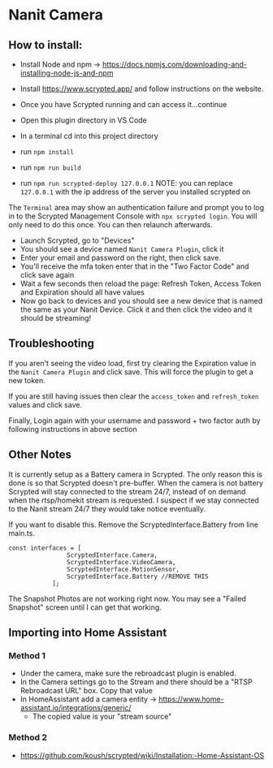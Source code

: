 
# Nanit Camera
## How to install:
- Install Node and npm -> https://docs.npmjs.com/downloading-and-installing-node-js-and-npm  
- Install https://www.scrypted.app/ and follow instructions on the website.  
- Once you have Scrypted running and can access it...continue  

- Open this plugin directory in VS Code  
- In a terminal cd into this project directory  
- run `npm install` 
- run `npm run build` 
- run `npm run scrypted-deploy 127.0.0.1` NOTE: you can replace `127.0.0.1` with the ip address of the server you installed scrypted on  

The  `Terminal` area may show an authentication failure and prompt you to log in to the Scrypted Management Console with `npx scrypted login`. You will only need to do this once. You can then relaunch afterwards.  
  
- Launch Scrypted, go to "Devices"  
- You should see a device named `Nanit Camera Plugin`, click it  
- Enter your email and password on the right, then click save.   
- You'll receive the mfa token enter that in the "Two Factor Code" and click save again  
- Wait a few seconds then reload the page: Refresh Token, Access Token and Expiration should all have values  
- Now go back to devices and you should see a new device that is named the same as your Nanit Device. Click it and then click the video and it should be streaming!  


## Troubleshooting

If you aren't seeing the video load, first try clearing the Expiration value in the `Nanit Camera Plugin` and click save. This will force the plugin to get a new token.  

If you are still having issues then clear the `access_token` and `refresh_token` values and click save. 

Finally, Login again with your username and password + two factor auth by following instructions in above section

## Other Notes
It is currently setup as a Battery camera in Scrypted. The only reason this is done is so that Scrypted doesn't pre-buffer. When the camera is not battery Scrypted will stay connected to the stream 24/7, instead of on demand when the rtsp/homekit stream is requested. I suspect if we stay connected to the Nanit stream 24/7 they would take notice eventually.   

If you want to disable this. Remove the ScryptedInterface.Battery from line main.ts.  
```
const interfaces = [
                ScryptedInterface.Camera,
                ScryptedInterface.VideoCamera,
                ScryptedInterface.MotionSensor,
                ScryptedInterface.Battery //REMOVE THIS
            ];
 ```

 The Snapshot Photos are not working right now. You may see a "Failed Snapshot" screen until I can get that working. 
 

## Importing into Home Assistant
### Method 1
- Under the camera, make sure the rebroadcast plugin is enabled. 
- In the Camera settings go to the Stream and there should be a "RTSP Rebroadcast URL" box. Copy that value
- In HomeAssistant add a camera entity -> https://www.home-assistant.io/integrations/generic/ 
  - The copied value is your "stream source"
  
### Method 2
- https://github.com/koush/scrypted/wiki/Installation:-Home-Assistant-OS
